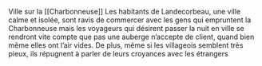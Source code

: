 Ville sur la [[Charbonneuse]]
Les habitants de Landecorbeau, une ville calme et isolée, sont ravis de commercer avec les gens qui empruntent la Charbonneuse mais les voyageurs qui désirent passer la nuit en ville se rendront vite compte que pas une auberge n’accepte de client, quand bien même elles ont l’air vides. De plus, même si les villageois semblent très pieux, ils répugnent à parler de leurs croyances avec les
étrangers